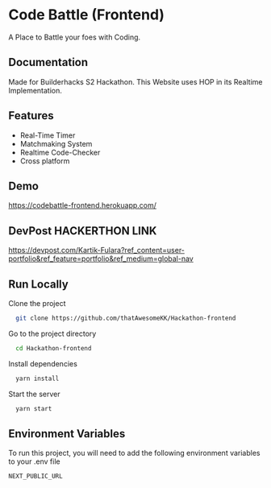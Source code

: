
# Code Battle (Frontend)

A Place to Battle your foes with Coding.


## Documentation
Made for Builderhacks S2 Hackathon.
This Website uses HOP in its Realtime Implementation.


## Features

- Real-Time Timer
- Matchmaking System
- Realtime Code-Checker
- Cross platform


## Demo

https://codebattle-frontend.herokuapp.com/

## DevPost HACKERTHON LINK
https://devpost.com/Kartik-Fulara?ref_content=user-portfolio&ref_feature=portfolio&ref_medium=global-nav

## Run Locally

Clone the project

```bash
  git clone https://github.com/thatAwesomeKK/Hackathon-frontend
```

Go to the project directory

```bash
  cd Hackathon-frontend
```

Install dependencies

```bash
  yarn install
```

Start the server

```bash
  yarn start
```


## Environment Variables

To run this project, you will need to add the following environment variables to your .env file

`NEXT_PUBLIC_URL`


